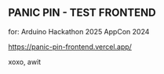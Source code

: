 ## PANIC PIN - TEST FRONTEND

for: Arduino Hackathon 2025 AppCon 2024

https://panic-pin-frontend.vercel.app/

xoxo, awit
